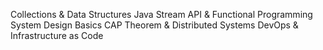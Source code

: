 Collections & Data Structures
Java Stream API & Functional Programming
System Design Basics
CAP Theorem & Distributed Systems
DevOps & Infrastructure as Code